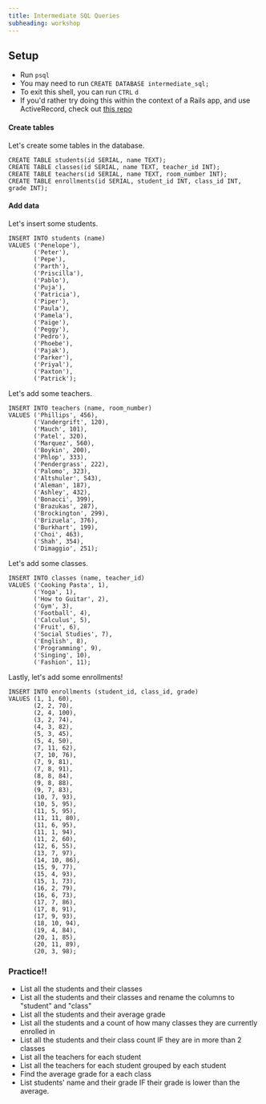 ```yaml
---
title: Intermediate SQL Queries
subheading: workshop
---
```


## Setup

* Run `psql`
* You may need to run `CREATE DATABASE intermediate_sql;`
* To exit this shell, you can run `CTRL` `d`
* If you'd rather try doing this within the context of a Rails app, and use ActiveRecord, check out [this repo](https://github.com/turingschool-examples/student_enrollments_ar)

#### Create tables

Let's create some tables in the database.
```
CREATE TABLE students(id SERIAL, name TEXT);
CREATE TABLE classes(id SERIAL, name TEXT, teacher_id INT);
CREATE TABLE teachers(id SERIAL, name TEXT, room_number INT);
CREATE TABLE enrollments(id SERIAL, student_id INT, class_id INT, grade INT);
```

#### Add data

Let's insert some students.

```
INSERT INTO students (name)
VALUES ('Penelope'),
       ('Peter'),
       ('Pepe'),
       ('Parth'),
       ('Priscilla'),
       ('Pablo'),
       ('Puja'),
       ('Patricia'),
       ('Piper'),
       ('Paula'),
       ('Pamela'),
       ('Paige'),
       ('Peggy'),
       ('Pedro'),
       ('Phoebe'),
       ('Pajak'),
       ('Parker'),
       ('Priyal'),
       ('Paxton'),
       ('Patrick');
```

Let's add some teachers.

```
INSERT INTO teachers (name, room_number)
VALUES ('Phillips', 456),
       ('Vandergrift', 120),
       ('Mauch', 101),
       ('Patel', 320),
       ('Marquez', 560),
       ('Boykin', 200),
       ('Phlop', 333),
       ('Pendergrass', 222),
       ('Palomo', 323),
       ('Altshuler', 543),
       ('Aleman', 187),
       ('Ashley', 432),
       ('Bonacci', 399),
       ('Brazukas', 287),
       ('Brockington', 299),
       ('Brizuela', 376),
       ('Burkhart', 199),
       ('Choi', 463),
       ('Shah', 354),
       ('Dimaggio', 251);
```

Let's add some classes.

```
INSERT INTO classes (name, teacher_id)
VALUES ('Cooking Pasta', 1),
       ('Yoga', 1),
       ('How to Guitar', 2),
       ('Gym', 3),
       ('Football', 4),
       ('Calculus', 5),
       ('Fruit', 6),
       ('Social Studies', 7),
       ('English', 8),
       ('Programming', 9),
       ('Singing', 10),
       ('Fashion', 11);
```

Lastly, let's add some enrollments!

```
INSERT INTO enrollments (student_id, class_id, grade)
VALUES (1, 1, 60),
       (2, 2, 70),
       (2, 4, 100),
       (3, 2, 74),
       (4, 3, 82),
       (5, 3, 45),
       (5, 4, 50),
       (7, 11, 62),
       (7, 10, 76),
       (7, 9, 81),
       (7, 8, 91),
       (8, 8, 84),
       (9, 8, 88),
       (9, 7, 83),
       (10, 7, 93),
       (10, 5, 95),
       (11, 5, 95),
       (11, 11, 80),
       (11, 6, 95),
       (11, 1, 94),
       (11, 2, 60),
       (12, 6, 55),
       (13, 7, 97),
       (14, 10, 86),
       (15, 9, 77),
       (15, 4, 93),
       (15, 1, 73),
       (16, 2, 79),
       (16, 6, 73),
       (17, 7, 86),
       (17, 8, 91),
       (17, 9, 93),
       (18, 10, 94),
       (19, 4, 84),
       (20, 1, 85),
       (20, 11, 89),
       (20, 3, 98);
```

### Practice!!

* List all the students and their classes
* List all the students and their classes and rename the columns to "student" and "class"
* List all the students and their average grade
* List all the students and a count of how many classes they are currently enrolled in
* List all the students and their class count IF they are in more than 2 classes
* List all the teachers for each student
* List all the teachers for each student grouped by each student
* Find the average grade for a each class
* List students' name and their grade IF their grade is lower than the average.
